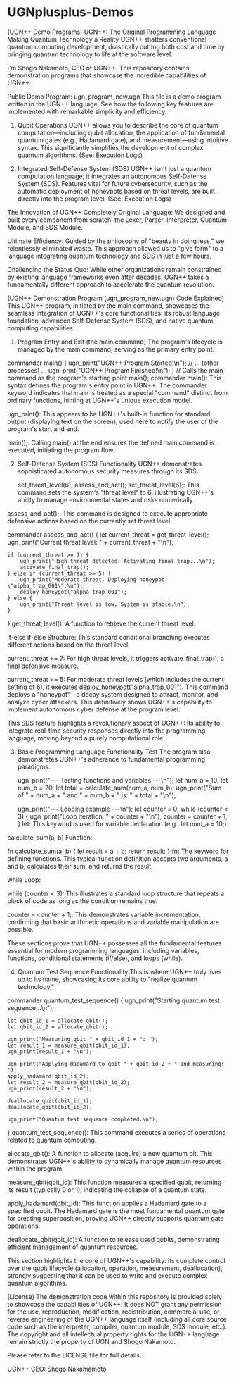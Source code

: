 # UGNplusplus-Demos

(UGN++ Demo Programs)
UGN++: The Original Programming Language Making Quantum Technology a Reality
UGN++ shatters conventional quantum computing development, drastically cutting both cost and time by bringing quantum technology to life at the software level.

I'm Shogo Nakamoto, CEO of UGN++. This repository contains demonstration programs that showcase the incredible capabilities of UGN++.

Public Demo Program: ugn_program_new.ugn
This file is a demo program written in the UGN++ language. See how the following key features are implemented with remarkable simplicity and efficiency.

1. Qubit Operations
UGN++ allows you to describe the core of quantum computation—including qubit allocation, the application of fundamental quantum gates (e.g., Hadamard gate), and measurement—using intuitive syntax. This significantly simplifies the development of complex quantum algorithms.
(See: Execution Logs)

2. Integrated Self-Defense System (SDS)
UGN++ isn't just a quantum computation language; it integrates an autonomous Self-Defense System (SDS). Features vital for future cybersecurity, such as the automatic deployment of honeypots based on threat levels, are built directly into the program level.
(See: Execution Logs)

The Innovation of UGN++
Completely Original Language: We designed and built every component from scratch: the Lexer, Parser, Interpreter, Quantum Module, and SDS Module.

Ultimate Efficiency: Guided by the philosophy of "beauty in doing less," we relentlessly eliminated waste. This approach allowed us to "give form" to a language integrating quantum technology and SDS in just a few hours.

Challenging the Status Quo: While other organizations remain constrained by existing language frameworks even after decades, UGN++ takes a fundamentally different approach to accelerate the quantum revolution.


(UGN++ Demonstration Program (ugn_program_new.ugn) Code Explained)
This UGN++ program, initiated by the main command, showcases the seamless integration of UGN++'s core functionalities: its robust language foundation, advanced Self-Defense System (SDS), and native quantum computing capabilities.

1. Program Entry and Exit (the main command)
The program's lifecycle is managed by the main command, serving as the primary entry point.

commander main() {
    ugn_print("UGN++ Program Started!\n");
    // ... (other processes) ...
    ugn_print("UGN++ Program Finished!\n");
}
// Calls the main command as the program's starting point
main();
commander main(): This syntax defines the program's entry point in UGN++. The commander keyword indicates that main is treated as a special "command" distinct from ordinary functions, hinting at UGN++'s unique execution model.

ugn_print(): This appears to be UGN++'s built-in function for standard output (displaying text on the screen), used here to notify the user of the program's start and end.

main();: Calling main() at the end ensures the defined main command is executed, initiating the program flow.

2. Self-Defense System (SDS) Functionality
UGN++ demonstrates sophisticated autonomous security measures through its SDS.


    set_threat_level(6);
    assess_and_act();
set_threat_level(6);: This command sets the system's "threat level" to 6, illustrating UGN++'s ability to manage environmental states and risks numerically.

assess_and_act();: This command is designed to execute appropriate defensive actions based on the currently set threat level.


commander assess_and_act() {
    let current_threat = get_threat_level();
    ugn_print("Current threat level: " + current_threat + "\n");

    if (current_threat >= 7) {
        ugn_print("High threat detected! Activating final trap...\n");
        activate_final_trap();
    } else if (current_threat >= 5) {
        ugn_print("Moderate threat. Deploying honeypot \"alpha_trap_001\".\n");
        deploy_honeypot("alpha_trap_001");
    } else {
        ugn_print("Threat level is low. System is stable.\n");
    }
}
get_threat_level(): A function to retrieve the current threat level.

if-else if-else Structure: This standard conditional branching executes different actions based on the threat level:

current_threat >= 7: For high threat levels, it triggers activate_final_trap(), a final defensive measure.

current_threat >= 5: For moderate threat levels (which includes the current setting of 6), it executes deploy_honeypot("alpha_trap_001"). This command deploys a "honeypot"—a decoy system designed to attract, monitor, and analyze cyber attackers. This definitively shows UGN++'s capability to implement autonomous cyber defense at the program level.

This SDS feature highlights a revolutionary aspect of UGN++: its ability to integrate real-time security responses directly into the programming language, moving beyond a purely computational role.

3. Basic Programming Language Functionality Test
The program also demonstrates UGN++'s adherence to fundamental programming paradigms.


    ugn_print("--- Testing functions and variables ---\n");
    let num_a = 10;
    let num_b = 20;
    let total = calculate_sum(num_a, num_b);
    ugn_print("Sum of " + num_a + " and " + num_b + " is: " + total + "\n");

    ugn_print("--- Looping example ---\n");
    let counter = 0;
    while (counter < 3) {
        ugn_print("Loop iteration: " + counter + "\n");
        counter = counter + 1;
    }
let: This keyword is used for variable declaration (e.g., let num_a = 10;).

calculate_sum(a, b) Function:


fn calculate_sum(a, b) {
    let result = a + b;
    return result;
}
fn: The keyword for defining functions. This typical function definition accepts two arguments, a and b, calculates their sum, and returns the result.

while Loop:

while (counter < 3): This illustrates a standard loop structure that repeats a block of code as long as the condition remains true.

counter = counter + 1;: This demonstrates variable incrementation, confirming that basic arithmetic operations and variable manipulation are possible.

These sections prove that UGN++ possesses all the fundamental features essential for modern programming languages, including variables, functions, conditional statements (if/else), and loops (while).

4. Quantum Test Sequence Functionality
This is where UGN++ truly lives up to its name, showcasing its core ability to "realize quantum technology."


commander quantum_test_sequence() {
    ugn_print("Starting quantum test sequence...\n");

    let qbit_id_1 = allocate_qbit();
    let qbit_id_2 = allocate_qbit();

    ugn_print("Measuring qbit " + qbit_id_1 + ": ");
    let result_1 = measure_qbit(qbit_id_1);
    ugn_print(result_1 + "\n");

    ugn_print("Applying Hadamard to qbit " + qbit_id_2 + " and measuring: ");
    apply_hadamard(qbit_id_2);
    let result_2 = measure_qbit(qbit_id_2);
    ugn_print(result_2 + "\n");

    deallocate_qbit(qbit_id_1);
    deallocate_qbit(qbit_id_2);

    ugn_print("Quantum test sequence completed.\n");
}
quantum_test_sequence(): This command executes a series of operations related to quantum computing.

allocate_qbit(): A function to allocate (acquire) a new quantum bit. This demonstrates UGN++'s ability to dynamically manage quantum resources within the program.

measure_qbit(qbit_id): This function measures a specified qubit, returning its result (typically 0 or 1), indicating the collapse of a quantum state.

apply_hadamard(qbit_id): This function applies a Hadamard gate to a specified qubit. The Hadamard gate is the most fundamental quantum gate for creating superposition, proving UGN++ directly supports quantum gate operations.

deallocate_qbit(qbit_id): A function to release used qubits, demonstrating efficient management of quantum resources.

This section highlights the core of UGN++'s capability: its complete control over the qubit lifecycle (allocation, operation, measurement, deallocation), strongly suggesting that it can be used to write and execute complex quantum algorithms.

(License)
The demonstration code within this repository is provided solely to showcase the capabilities of UGN++. It does NOT grant any permission for the use, reproduction, modification, redistribution, commercial use, or reverse engineering of the UGN++ language itself (including all core source code such as the interpreter, compiler, quantum module, SDS module, etc.). The copyright and all intellectual property rights for the UGN++ language remain strictly the property of UGN and Shogo Nakamoto.

Please refer to the LICENSE file for full details.

UGN++ CEO: Shogo Nakamamoto
